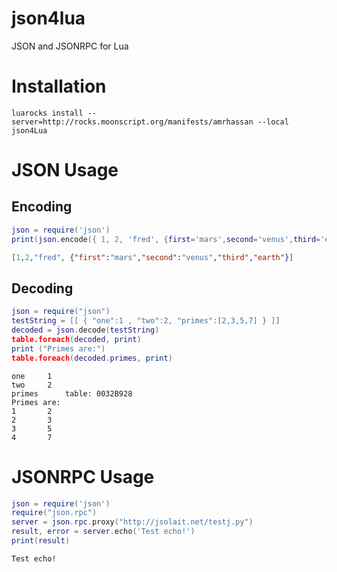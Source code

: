 # json4lua
JSON and JSONRPC for Lua

# Installation #
```
luarocks install --server=http://rocks.moonscript.org/manifests/amrhassan --local json4Lua
```

# JSON Usage #

## Encoding ##

```lua
json = require('json')
print(json.encode({ 1, 2, 'fred', {first='mars',second='venus',third='earth'} }))
```
```json
[1,2,"fred", {"first":"mars","second":"venus","third","earth"}]
```

## Decoding ##

```lua
json = require("json")
testString = [[ { "one":1 , "two":2, "primes":[2,3,5,7] } ]]
decoded = json.decode(testString)
table.foreach(decoded, print)
print ("Primes are:")
table.foreach(decoded.primes, print)
```
```
one		1
two		2
primes		table: 0032B928
Primes are:
1		2
2		3
3		5
4		7
```

# JSONRPC Usage #
```lua
json = require('json')
require("json.rpc")
server = json.rpc.proxy("http://jsolait.net/testj.py")
result, error = server.echo('Test echo!')
print(result)
```
```
Test echo!
```

